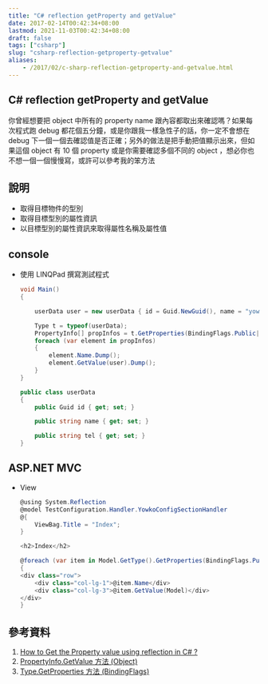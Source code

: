 ```yaml
---
title: "C# reflection getProperty and getValue"
date: 2017-02-14T00:42:34+08:00
lastmod: 2021-11-03T00:42:34+08:00
draft: false
tags: ["csharp"]
slug: "csharp-reflection-getproperty-getvalue"
aliases:
    - /2017/02/c-sharp-reflection-getproperty-and-getvalue.html
---
```

## C# reflection getProperty and getValue

你曾經想要把 object 中所有的 property name 跟內容都取出來確認嗎？如果每次程式跑 debug 都花個五分鐘，或是你跟我一樣急性子的話，你一定不會想在 debug 下一個一個去確認值是否正確；另外的做法是把手動把值顯示出來，但如果這個 object 有 10 個 property 或是你需要確認多個不同的 object ，想必你也不想一個一個慢慢寫，或許可以參考我的笨方法

## 說明

- 取得目標物件的型別
- 取得目標型別的屬性資訊
- 以目標型別的屬性資訊來取得屬性名稱及屬性值

## console

- 使用 LINQPad 撰寫測試程式

    ```cs
    void Main()
    {

        userData user = new userData { id = Guid.NewGuid(), name = "yowko", tel = "1234567890" };

        Type t = typeof(userData);
        PropertyInfo[] propInfos = t.GetProperties(BindingFlags.Public|BindingFlags.Instance);
        foreach (var element in propInfos)
        {
            element.Name.Dump();
            element.GetValue(user).Dump();
        }
    }

    public class userData
    {
        public Guid id { get; set; }

        public string name { get; set; }

        public string tel { get; set; }
    }
    ```

## ASP.NET MVC

- View

    ```cs
    @using System.Reflection
    @model TestConfiguration.Handler.YowkoConfigSectionHandler
    @{
        ViewBag.Title = "Index";
    }

    <h2>Index</h2>

    @foreach (var item in Model.GetType().GetProperties(BindingFlags.Public | BindingFlags.Instance))
    {
    <div class="row">
        <div class="col-lg-1">@item.Name</div>
        <div class="col-lg-3">@item.GetValue(Model)</div>
    </div>
    }
    ```

## 參考資料

1. [How to Get the Property value using reflection in C# ?](http://abundantcode.com/how-to-get-the-property-value-using-reflection-in-c/)
2. [PropertyInfo.GetValue 方法 (Object)](https://msdn.microsoft.com/zh-tw/library/hh194385.aspx)
3. [Type.GetProperties 方法 (BindingFlags)](https://msdn.microsoft.com/zh-tw/library/kyaxdd3x.aspx)
